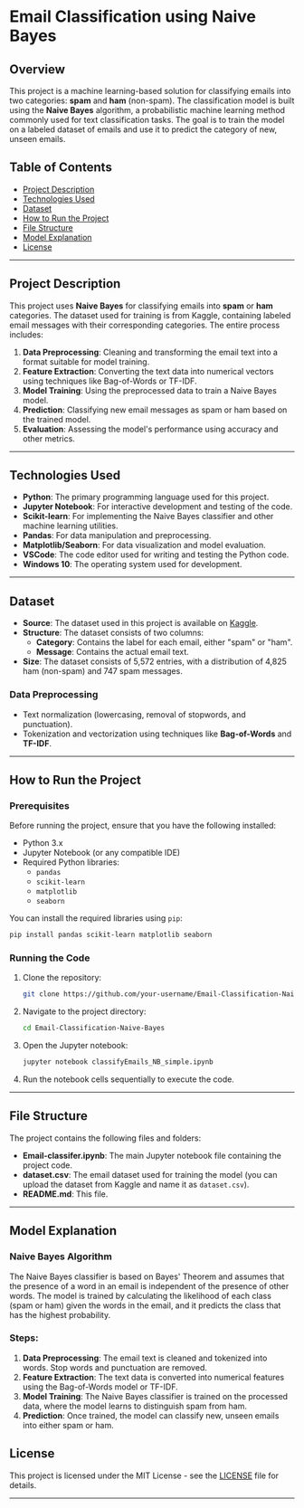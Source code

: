 
# Email Classification using Naive Bayes

## Overview
This project is a machine learning-based solution for classifying emails into two categories: **spam** and **ham** (non-spam). The classification model is built using the **Naive Bayes** algorithm, a probabilistic machine learning method commonly used for text classification tasks. The goal is to train the model on a labeled dataset of emails and use it to predict the category of new, unseen emails.

## Table of Contents
- [Project Description](#project-description)
- [Technologies Used](#technologies-used)
- [Dataset](#dataset)
- [How to Run the Project](#how-to-run-the-project)
- [File Structure](#file-structure)
- [Model Explanation](#model-explanation)
- [License](#license)

---

## Project Description

This project uses **Naive Bayes** for classifying emails into **spam** or **ham** categories. The dataset used for training is from Kaggle, containing labeled email messages with their corresponding categories. The entire process includes:
1. **Data Preprocessing**: Cleaning and transforming the email text into a format suitable for model training.
2. **Feature Extraction**: Converting the text data into numerical vectors using techniques like Bag-of-Words or TF-IDF.
3. **Model Training**: Using the preprocessed data to train a Naive Bayes model.
4. **Prediction**: Classifying new email messages as spam or ham based on the trained model.
5. **Evaluation**: Assessing the model's performance using accuracy and other metrics.

---

## Technologies Used

- **Python**: The primary programming language used for this project.
- **Jupyter Notebook**: For interactive development and testing of the code.
- **Scikit-learn**: For implementing the Naive Bayes classifier and other machine learning utilities.
- **Pandas**: For data manipulation and preprocessing.
- **Matplotlib/Seaborn**: For data visualization and model evaluation.
- **VSCode**: The code editor used for writing and testing the Python code.
- **Windows 10**: The operating system used for development.

---

## Dataset

- **Source**: The dataset used in this project is available on [Kaggle](https://www.kaggle.com).
- **Structure**: The dataset consists of two columns:
  - **Category**: Contains the label for each email, either "spam" or "ham".
  - **Message**: Contains the actual email text.
- **Size**: The dataset consists of 5,572 entries, with a distribution of 4,825 ham (non-spam) and 747 spam messages.
  
### Data Preprocessing
- Text normalization (lowercasing, removal of stopwords, and punctuation).
- Tokenization and vectorization using techniques like **Bag-of-Words** and **TF-IDF**.

---

## How to Run the Project

### Prerequisites
Before running the project, ensure that you have the following installed:
- Python 3.x
- Jupyter Notebook (or any compatible IDE)
- Required Python libraries:
  - `pandas`
  - `scikit-learn`
  - `matplotlib`
  - `seaborn`

You can install the required libraries using `pip`:
```bash
pip install pandas scikit-learn matplotlib seaborn
```

### Running the Code
1. Clone the repository:
   ```bash
   git clone https://github.com/your-username/Email-Classification-Naive-Bayes.git
   ```
2. Navigate to the project directory:
   ```bash
   cd Email-Classification-Naive-Bayes
   ```
3. Open the Jupyter notebook:
   ```bash
   jupyter notebook classifyEmails_NB_simple.ipynb
   ```
4. Run the notebook cells sequentially to execute the code.

---

## File Structure

The project contains the following files and folders:
- **Email-classifer.ipynb**: The main Jupyter notebook file containing the project code.
- **dataset.csv**: The email dataset used for training the model (you can upload the dataset from Kaggle and name it as `dataset.csv`).
- **README.md**: This file.

---

## Model Explanation

### Naive Bayes Algorithm
The Naive Bayes classifier is based on Bayes' Theorem and assumes that the presence of a word in an email is independent of the presence of other words. The model is trained by calculating the likelihood of each class (spam or ham) given the words in the email, and it predicts the class that has the highest probability.

### Steps:
1. **Data Preprocessing**: The email text is cleaned and tokenized into words. Stop words and punctuation are removed.
2. **Feature Extraction**: The text data is converted into numerical features using the Bag-of-Words model or TF-IDF.
3. **Model Training**: The Naive Bayes classifier is trained on the processed data, where the model learns to distinguish spam from ham.
4. **Prediction**: Once trained, the model can classify new, unseen emails into either spam or ham.


## License

This project is licensed under the MIT License - see the [LICENSE](LICENSE) file for details.

---

